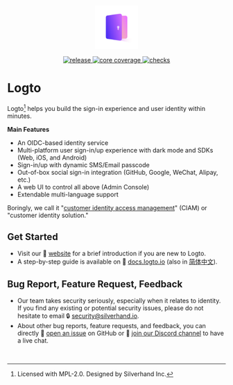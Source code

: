 <p align="center">
  <a href="https://logto.io" target="_blank" align="center" alt="Logto Logo">
    <img src="./logo.png" width="100">
  </a>
</p>

<p align="center">
  <a href="https://github.com/logto-io/logto/releases">
    <img src="https://img.shields.io/github/v/release/logto-io/logto?color=7958FF" alt="release" />
  </a>
  <a href="https://app.codecov.io/gh/logto-io/logto">
    <img src="https://img.shields.io/codecov/c/github/logto-io/logto?label=core%20coverage" alt="core coverage" />
  </a>
  <a href="https://github.com/logto-io/logto/actions?query=branch%3Amaster">
    <img src="https://img.shields.io/github/checks-status/logto-io/logto/master" alt="checks">
  </a>
</p>

# Logto

Logto[^info] helps you build the sign-in experience and user identity within minutes.

**Main Features**

- An OIDC-based identity service
- Multi-platform user sign-in/up experience with dark mode and SDKs (Web, iOS, and Android)
- Sign-in/up with dynamic SMS/Email passcode
- Out-of-box social sign-in integration (GitHub, Google, WeChat, Alipay, etc.)
- A web UI to control all above (Admin Console)
- Extendable multi-language support

Boringly, we call it "[customer identity access management](https://en.wikipedia.org/wiki/Customer_identity_access_management)" (CIAM) or "customer identity solution."

## Get Started

- Visit our 🎨 [website](https://logto.io) for a brief introduction if you are new to Logto.
- A step-by-step guide is available on 📖 [docs.logto.io](https://docs.logto.io) (also in [简体中文](https://docs.logto.io/zh-cn)).

## Bug Report, Feature Request, Feedback

- Our team takes security seriously, especially when it relates to identity. If you find any existing or potential security issues, please do not hesitate to email 🔒 [security@silverhand.io](mailto:security@silverhand.io).
- About other bug reports, feature requests, and feedback, you can directly 🙋 [open an issue](https://github.com/logto-io/logto/issues/new) on GitHub or 💬 [join our Discord channel](https://discord.gg/UEPaF3j5e6) to have a live chat.

<br/>

[^info]: Licensed with MPL-2.0. Designed by Silverhand Inc.
